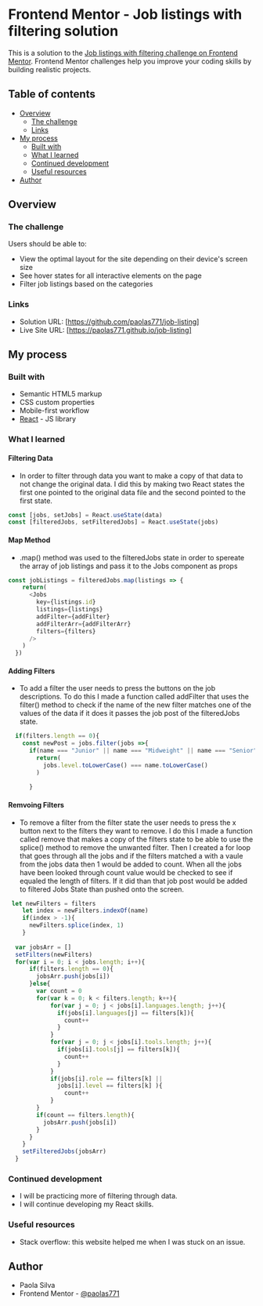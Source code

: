# Frontend Mentor - Job listings with filtering solution

This is a solution to the [Job listings with filtering challenge on Frontend Mentor](https://www.frontendmentor.io/challenges/job-listings-with-filtering-ivstIPCt). Frontend Mentor challenges help you improve your coding skills by building realistic projects. 

## Table of contents

- [Overview](#overview)
  - [The challenge](#the-challenge)
  - [Links](#links)
- [My process](#my-process)
  - [Built with](#built-with)
  - [What I learned](#what-i-learned)
  - [Continued development](#continued-development)
  - [Useful resources](#useful-resources)
- [Author](#author)



## Overview

### The challenge

Users should be able to:

- View the optimal layout for the site depending on their device's screen size
- See hover states for all interactive elements on the page
- Filter job listings based on the categories



### Links

- Solution URL: [https://github.com/paolas771/job-listing]
- Live Site URL: [https://paolas771.github.io/job-listing]

## My process

### Built with

- Semantic HTML5 markup
- CSS custom properties
- Mobile-first workflow
- [React](https://reactjs.org/) - JS library


### What I learned

#### Filtering Data
- In order to filter through data you want to make a copy of that data to not change the original data. I did this by making two React states the first one pointed to the original data file and the second pointed to the first state. 
```js
const [jobs, setJobs] = React.useState(data) 
const [filteredJobs, setFilteredJobs] = React.useState(jobs)
```
#### Map Method
- .map() method was used to the filteredJobs state in order to spereate the array of job listings and pass it to the Jobs component as props 

```js
const jobListings = filteredJobs.map(listings => {
    return(
      <Jobs 
        key={listings.id}
        listings={listings}
        addFilter={addFilter}
        addFilterArr={addFilterArr}
        filters={filters}
      />
    )
  })
```
#### Adding Filters 
- To add a filter the user needs to press the buttons on the job descriptions. To do this I made a function called addFilter that uses the filter() method to check if the name of the new filter matches one of the values of the data if it does it passes the job post of the filteredJobs state.

```js
  if(filters.length == 0){
    const newPost = jobs.filter(jobs =>{
      if(name === "Junior" || name === "Midweight" || name === "Senior"  ){
        return(
          jobs.level.toLowerCase() === name.toLowerCase()
        )
              
      }
```
#### Remvoing Filters
- To remove a filter from the filter state the user needs to press the x button next to the filters they want to remove. I do this I made a function called remove that makes a copy of the filters state to be able to use the splice() method to remove the unwanted filter. Then I created a for loop that goes through all the jobs and if the filters matched a with a vaule from the jobs data then 1 would be added to count. When all the jobs have been looked through count value would be checked to see if equaled the length of filters. If it did than that job post would be added to filtered Jobs State than pushed onto the screen. 

```js
 let newFilters = filters
    let index = newFilters.indexOf(name)
    if(index > -1){
      newFilters.splice(index, 1)
    }
    
  var jobsArr = []
  setFilters(newFilters)
  for(var i = 0; i < jobs.length; i++){
      if(filters.length == 0){
        jobsArr.push(jobs[i])
      }else{
        var count = 0
        for(var k = 0; k < filters.length; k++){
            for(var j = 0; j < jobs[i].languages.length; j++){
              if(jobs[i].languages[j] == filters[k]){
                count++
              }
            }
            for(var j = 0; j < jobs[i].tools.length; j++){
              if(jobs[i].tools[j] == filters[k]){
                count++
              }
            }
            if(jobs[i].role == filters[k] || 
              jobs[i].level == filters[k] ){
                count++
            }
        }
        if(count == filters.length){
          jobsArr.push(jobs[i])
        }  
      }
    }
    setFilteredJobs(jobsArr)
  }
```
### Continued development

- I will be practicing more of filtering through data.
- I will continue developing my React skills.  




### Useful resources

- Stack overflow: this website helped me when I was stuck on an issue. 



## Author

- Paola Silva
- Frontend Mentor - [@paolas771](https://www.frontendmentor.io/profile/paolas771)



